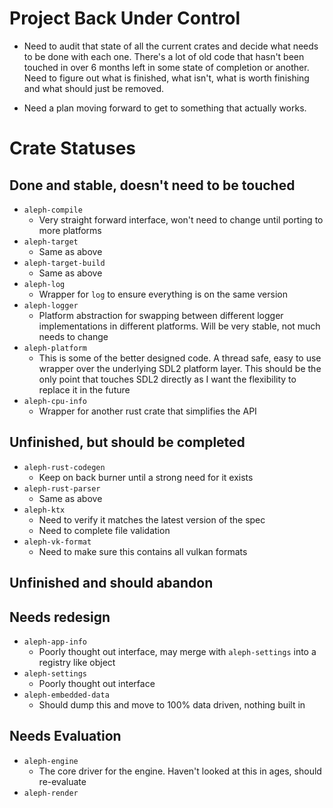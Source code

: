 # Project Back Under Control

- Need to audit that state of all the current crates and decide what needs to be done with each one.
  There's a lot of old code that hasn't been touched in over 6 months left in some state of
  completion or another. Need to figure out what is finished, what isn't, what is worth finishing
  and what should just be removed.
  
- Need a plan moving forward to get to something that actually works.

# Crate Statuses

## Done and stable, doesn't need to be touched

- `aleph-compile`
    - Very straight forward interface, won't need to change until porting to more platforms
- `aleph-target`
    - Same as above
- `aleph-target-build`
    - Same as above
- `aleph-log`
    - Wrapper for `log` to ensure everything is on the same version
- `aleph-logger`
    - Platform abstraction for swapping between different logger implementations in different
      platforms. Will be very stable, not much needs to change
- `aleph-platform`
    - This is some of the better designed code. A thread safe, easy to use wrapper over the
      underlying SDL2 platform layer. This should be the only point that touches SDL2 directly as I
      want the flexibility to replace it in the future
- `aleph-cpu-info`
    - Wrapper for another rust crate that simplifies the API

## Unfinished, but should be completed

- `aleph-rust-codegen`
    - Keep on back burner until a strong need for it exists
- `aleph-rust-parser`
    - Same as above
- `aleph-ktx`
    - Need to verify it matches the latest version of the spec
    - Need to complete file validation
- `aleph-vk-format`
    - Need to make sure this contains all vulkan formats

## Unfinished and should abandon

## Needs redesign

- `aleph-app-info`
    - Poorly thought out interface, may merge with `aleph-settings` into a registry like object
- `aleph-settings`
    - Poorly thought out interface
- `aleph-embedded-data`
    - Should dump this and move to 100% data driven, nothing built in
    
## Needs Evaluation

- `aleph-engine`
    - The core driver for the engine. Haven't looked at this in ages, should re-evaluate
- `aleph-render`
